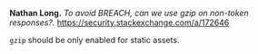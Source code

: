 **Nathan Long.** *To avoid BREACH, can we use gzip on non-token responses?.*
https://security.stackexchange.com/a/172646

`gzip` should be only enabled for static assets.
